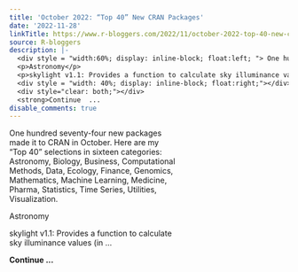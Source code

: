 ```yaml
---
title: 'October 2022: “Top 40” New CRAN Packages'
date: '2022-11-28'
linkTitle: https://www.r-bloggers.com/2022/11/october-2022-top-40-new-cran-packages/
source: R-bloggers
description: |-
  <div style = "width:60%; display: inline-block; float:left; "> One hundred seventy-four new packages made it to CRAN in October. Here are my “Top 40” selections in sixteen categories: Astronomy, Biology, Business, Computational Methods, Data, Ecology, Finance, Genomics, Mathematics, Machine Learning, Medicine, Pharma, Statistics, Time Series, Utilities, Visualization.</p>
  <p>Astronomy</p>
  <p>skylight v1.1: Provides a function to calculate sky illuminance values (in ...</p></div>
  <div style = "width: 40%; display: inline-block; float:right;"></div>
  <div style="clear: both;"></div>
  <strong>Continue  ...
disable_comments: true
---
```

<div style = "width:60%; display: inline-block; float:left; "> One hundred seventy-four new packages made it to CRAN in October. Here are my “Top 40” selections in sixteen categories: Astronomy, Biology, Business, Computational Methods, Data, Ecology, Finance, Genomics, Mathematics, Machine Learning, Medicine, Pharma, Statistics, Time Series, Utilities, Visualization.</p>
<p>Astronomy</p>
<p>skylight v1.1: Provides a function to calculate sky illuminance values (in ...</p></div>
<div style = "width: 40%; display: inline-block; float:right;"></div>
<div style="clear: both;"></div>
<strong>Continue  ...